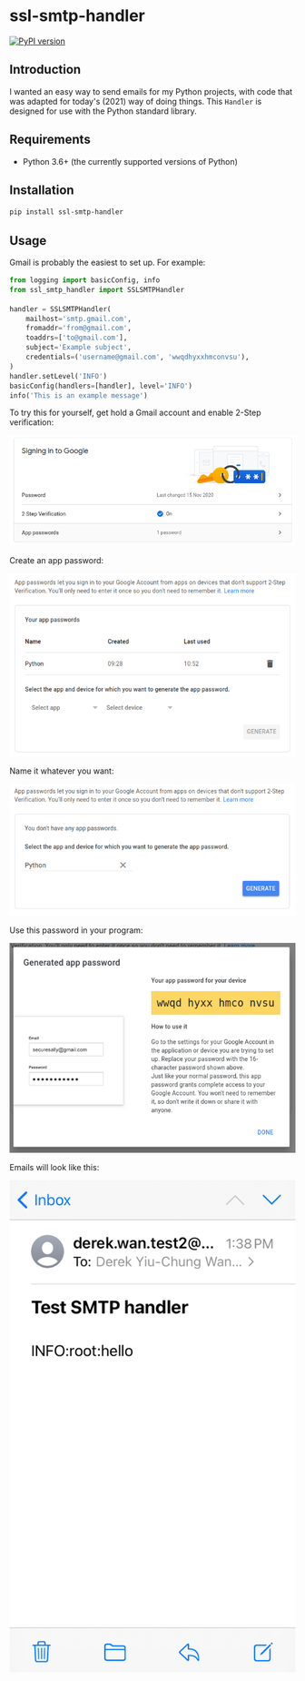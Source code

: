 # ssl-smtp-handler

[![PyPI version](https://badge.fury.io/py/ssl-smtp-handler.svg)](https://badge.fury.io/py/ssl-smtp-handler)

## Introduction

I wanted an easy way to send emails for my Python projects, with code that was
adapted for today's (2021) way of doing things. This `Handler` is designed for
use with the Python standard library.

## Requirements

- Python 3.6+ (the currently supported versions of Python)

## Installation

```sh
pip install ssl-smtp-handler
```

## Usage

Gmail is probably the easiest to set up. For example:

```python
from logging import basicConfig, info
from ssl_smtp_handler import SSLSMTPHandler

handler = SSLSMTPHandler(
    mailhost='smtp.gmail.com',
    fromaddr='from@gmail.com',
    toaddrs=['to@gmail.com'],
    subject='Example subject',
    credentials=('username@gmail.com', 'wwqdhyxxhmconvsu'),
)
handler.setLevel('INFO')
basicConfig(handlers=[handler], level='INFO')
info('This is an example message')
```

To try this for yourself, get hold a Gmail account and enable 2-Step
verification:

![screenshot1.png](doc/screenshot1.png)

Create an app password:

![screenshot2.png](doc/screenshot2.png)

Name it whatever you want:

![screenshot3.png](doc/screenshot3.png)

Use this password in your program:

![screenshot4.png](doc/screenshot4.png)

Emails will look like this:

![screenshot5.png](doc/screenshot5.png)
